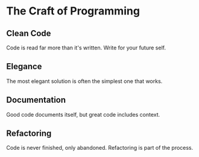 # The Craft of Programming

## Clean Code

Code is read far more than it's written. Write for your future self.

## Elegance

The most elegant solution is often the simplest one that works.

## Documentation

Good code documents itself, but great code includes context.

## Refactoring

Code is never finished, only abandoned. Refactoring is part of the process.
